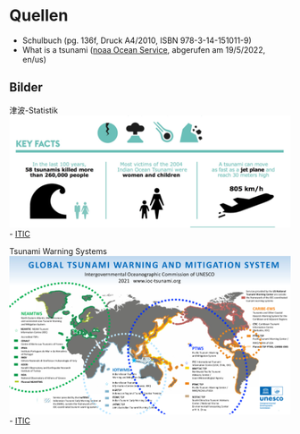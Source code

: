 # Quellen

- Schulbuch (pg. 136f, Druck A4/2010, ISBN 978-3-14-151011-9)
- What is a tsunami ([noaa Ocean Service](https://oceanservice.noaa.gov/facts/tsunami.html), abgerufen am 19/5/2022, en/us)

## Bilder

津波-Statistik  
![ERR](/img/UNISDR_WTAD_Infrographic_screenshot.jpg) - [ITIC](http://itic.ioc-unesco.org/images/stories/WTAD/UNISDR_WTAD_Infrographic_screenshot.jpg)

Tsunami Warning Systems  
![ERR](/img/UNDecade_GlobalTEWS_Laura_dec21.png) - [ITIC](http://itic.ioc-unesco.org/images/stories/ptws/UNDecade_GlobalTEWS_Laura_dec21.png)